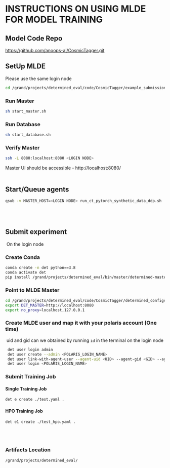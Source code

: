 # INSTRUCTIONS ON USING MLDE FOR MODEL TRAINING

## Model Code Repo

   https://github.com/anoops-ai/CosmicTagger.git

## SetUp MLDE

Please use the same login node

```bash
cd /grand/projects/determined_eval/code/CosmicTagger/example_submission_scripts/polaris/determined
```


### Run Master

```bash 
sh start_master.sh
```

### Run Database

``` bash 
sh start_database.sh
```


### Verify Master

``` bash 
ssh -L 8080:localhost:8080 <LOGIN NODE>
```

   Master UI should be accessible - http://localhost:8080/
<br />
<br />

## Start/Queue agents

```bash
qsub -v MASTER_HOST=<LOGIN NODE> run_ct_pytorch_synthetic_data_ddp.sh
```
<br />
<br />

## Submit experiment

​    On the login node


### Create Conda

```bash
conda create -n det python==3.8
conda activate det
pip install /grand/projects/determined_eval/bin/master/determined-master_0.21.0_linux_amd64/share/wheels/determined-0.21.0-py3-none-any.whl
```

### Point to MLDE Master

```bash
cd /grand/projects/determined_eval/code/CosmicTagger/determined_configs
export DET_MASTER=http://localhost:8080
export no_proxy=localhost,127.0.0.1
```


### Create MLDE user and map it with your polaris account (One time)

​       uid and gid can we obtained by running ```id``` in the terminal on the login node 

```bash
 det user login admin
 det user create --admin <POLARIS_LOGIN_NAME>
 det user link-with-agent-user --agent-uid <UID> --agent-gid <GID> --agent-user <POLARIS_LOGIN_NAME> --agent-group employee <POLARIS_LOGIN_NAME>
 det user login <POLARIS_LOGIN_NAME>
```


### Submit Training Job
#### Single Training Job

```bash
det e create ./test.yaml .
```
#### HPO Training Job

```bash
det e1 create ./test_hpo.yaml .
```

<br />
<br />

### Artifacts Location
    /grand/projects/determined_eval/
